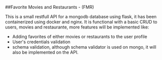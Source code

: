##Favorite Movies and Restaurants - (FMR)

This is a small restfull API for a mongodb database using flask, it has been containerized using docker and nginx.
It is functional with a basic CRUD to users, movies and restaurante, more features will be implemented like:
 - Adding favorites of either movies or restaurants to the user profile
 - User's credentials validation
 - schema validation, although schema validator is used on mongo, it will also be implemented on the API.
